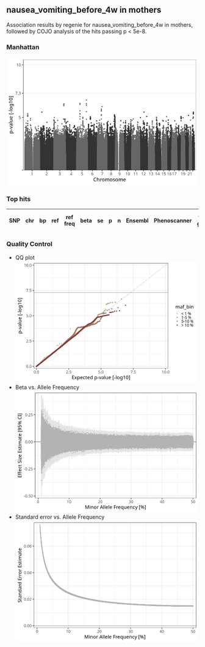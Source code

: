 ## nausea_vomiting_before_4w in mothers
Association results by regenie for nausea_vomiting_before_4w in mothers, followed by COJO analysis of the hits passing p < 5e-8.
### Manhattan
![](figures/pop_mothers_pheno_nausea_vomiting_before_4w_mh.png)
### Top hits
| SNP | chr | bp | ref | ref freq | beta | se | p | n | Ensembl | Phenoscanner | freq geno | b joint | b joint se | p joint | ld r |
| --- | --- | -- | --- | -------- | ---- | -- | - | - | ------- | ------------ | --------- | ------- | ---------- | ------- | ---- |
### Quality Control
- QQ plot
![](figures/pop_mothers_pheno_nausea_vomiting_before_4w_qq.png)
- Beta vs. Allele Frequency
![](figures/pop_mothers_pheno_nausea_vomiting_before_4w_beta_af.png)
- Standard error vs. Allele Frequency
![](figures/pop_mothers_pheno_nausea_vomiting_before_4w_se_af.png)
